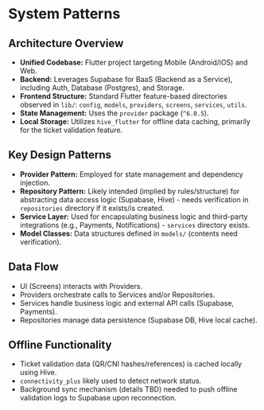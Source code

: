 # System Patterns

## Architecture Overview
- **Unified Codebase:** Flutter project targeting Mobile (Android/iOS) and Web.
- **Backend:** Leverages Supabase for BaaS (Backend as a Service), including Auth, Database (Postgres), and Storage.
- **Frontend Structure:** Standard Flutter feature-based directories observed in `lib/`: `config`, `models`, `providers`, `screens`, `services`, `utils`.
- **State Management:** Uses the `provider` package (`^6.0.5`).
- **Local Storage:** Utilizes `hive_flutter` for offline data caching, primarily for the ticket validation feature.

## Key Design Patterns
- **Provider Pattern:** Employed for state management and dependency injection.
- **Repository Pattern:** Likely intended (implied by rules/structure) for abstracting data access logic (Supabase, Hive) - needs verification in `repositories` directory if it exists/is created.
- **Service Layer:** Used for encapsulating business logic and third-party integrations (e.g., Payments, Notifications) - `services` directory exists.
- **Model Classes:** Data structures defined in `models/` (contents need verification).

## Data Flow
- UI (Screens) interacts with Providers.
- Providers orchestrate calls to Services and/or Repositories.
- Services handle business logic and external API calls (Supabase, Payments).
- Repositories manage data persistence (Supabase DB, Hive local cache).

## Offline Functionality
- Ticket validation data (QR/CNI hashes/references) is cached locally using Hive.
- `connectivity_plus` likely used to detect network status.
- Background sync mechanism (details TBD) needed to push offline validation logs to Supabase upon reconnection. 